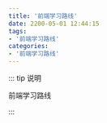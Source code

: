 ```yaml
---
title: '前端学习路线'
date: 2200-05-01 12:44:15
tags:
- '前端学习路线'
categories:
- '前端学习路线'
---
```


::: tip 说明

前端学习路线

:::
